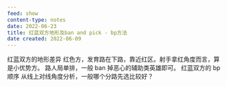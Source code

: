 ```yaml
---
feed: show
content-type: notes
date: 2022-06-23
title: 红蓝双方地形及ban and pick - bp方法
date created: 2022-06-09
---
```

红蓝双方的地形差异
红色方，发育路在下路，靠近红区。射手拿红角度而言，算是小优势方。
路人局单排，一般 ban 掉恶心的辅助类英雄即可。
红蓝双方的 bp 顺序
从线上对线角度分析，一般哪个分路先选比较好？

